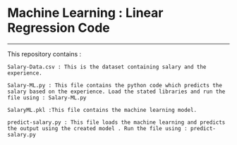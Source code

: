 # Machine Learning : Linear Regression Code 

 
 ***
 
 This repository contains :
 ```
 Salary-Data.csv : This is the dataset containing salary and the experience.
 
 ```
 
 ```
 Salary-ML.py : This file contains the python code which predicts the salary based on the experience. Load the stated libraries and run the file using : Salary-ML.py
 
 ```
 
 ```
 SalaryML.pkl :This file contains the machine learning model.
 
```

```
predict-salary.py : This file loads the machine learning and predicts the output using the created model . Run the file using : predict-salary.py 

```
 
